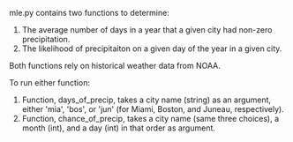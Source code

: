 mle.py contains two functions to determine:
1. The average number of days in a year that a given city had non-zero precipitation.
2. The likelihood of precipitaiton on a given day of the year in a given city.

Both functions rely on historical weather data from NOAA.

To run either function:
1. Function, days_of_precip, takes a city name (string) as an argument, either 'mia', 'bos', or 'jun' (for Miami, Boston, and Juneau, respectively).
2. Function, chance_of_precip, takes a city name (same three choices), a month (int), and a day (int) in that order as argument.
